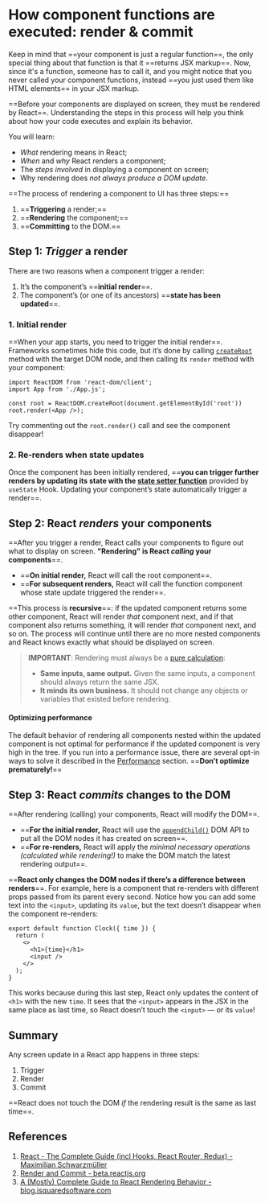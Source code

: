 # How component functions are executed: render & commit

Keep in mind that ==your component is just a regular function==, the only special thing about that function is that it ==returns JSX markup==. Now, since it's a function, someone has to call it, and you might notice that you never called your component functions, instead ==you just used them like HTML elements== in your JSX markup.

==Before your components are displayed on screen, they must be rendered by React==. Understanding the steps in this process will help you think about how your code executes and explain its behavior.

You will learn:

- _What_ rendering means in React;
- _When_ and _why_ React renders a component;
- The _steps involved_ in displaying a component on screen;
- Why rendering does _not always produce a DOM update_.

==The process of rendering a component to UI has three steps:==

1. ==**Triggering** a render;==
2. ==**Rendering** the component;==
3. ==**Committing** to the DOM.==

## Step 1: _Trigger_ a render

There are two reasons when a component trigger a render:

1. It’s the component’s ==**initial render**==.
2. The component’s (or one of its ancestors) ==**state has been updated**==.

### 1. Initial render 

==When your app starts, you need to trigger the initial render==. Frameworks sometimes hide this code, but it’s done by calling [`createRoot`](https://beta.reactjs.org/apis/react-dom/client/createRoot) method with the target DOM node, and then calling its `render` method with your component:

```react
import ReactDOM from 'react-dom/client';
import App from './App.js';

const root = ReactDOM.createRoot(document.getElementById('root'))
root.render(<App />);
```

Try commenting out the `root.render()` call and see the component disappear!

### 2. Re-renders when state updates

Once the component has been initially rendered, ==**you can trigger further renders by updating its state with the [state setter function](https://beta.reactjs.org/reference/react/useState#setstate)** provided by `useState` Hook. Updating your component’s state automatically trigger a render==.

## Step 2: React _renders_ your components

==After you trigger a render, React calls your components to figure out what to display on screen. **"Rendering" is React _calling_ your components**==.

- ==**On initial render,** React will call the root component==.
- ==**For subsequent renders,** React will call the function component whose state update triggered the render==.

==This process is **recursive**==: if the updated component returns some other component, React will render *that* component next, and if that component also returns something, it will render *that* component next, and so on. The process will continue until there are no more nested components and React knows exactly what should be displayed on screen.

>**IMPORTANT**: Rendering must always be a [pure calculation](https://beta.reactjs.org/learn/keeping-components-pure):
>
>- **Same inputs, same output.** Given the same inputs, a component should always return the same JSX.
>- **It minds its own business.** It should not change any objects or variables that existed before rendering.

#### Optimizing performance

The default behavior of rendering all components nested within the updated component is not optimal for performance if the updated component is very high in the tree. If you run into a performance issue, there are several opt-in ways to solve it described in the [Performance](https://reactjs.org/docs/optimizing-performance.html) section. ==**Don’t optimize prematurely!**==

## Step 3: React _commits_ changes to the DOM

==After rendering (calling) your components, React will modify the DOM==.

- ==**For the initial render,** React will use the [`appendChild()`](https://developer.mozilla.org/docs/Web/API/Node/appendChild) DOM API to put all the DOM nodes it has created on screen==.
- ==**For re-renders,** React will apply the _minimal necessary operations (calculated while rendering!)_ to make the DOM match the latest rendering output==.

==**React only changes the DOM nodes if there’s a difference between renders**==. For example, here is a component that re-renders with different props passed from its parent every second. Notice how you can add some text into the `<input>`, updating its `value`, but the text doesn’t disappear when the component re-renders:

```react
export default function Clock({ time }) {
  return (
    <>
      <h1>{time}</h1>
      <input />
    </>
  );
}
```

This works because during this last step, React only updates the content of `<h1>` with the new `time`. It sees that the `<input>` appears in the JSX in the same place as last time, so React doesn’t touch the `<input>` — or its `value`!

## Summary

Any screen update in a React app happens in three steps:

1. Trigger
2. Render
3. Commit

==React does not touch the DOM _if_ the rendering result is the same as last time==.

## References

1. [React - The Complete Guide (incl Hooks, React Router, Redux) - Maximilian Schwarzmüller](https://www.udemy.com/course/react-the-complete-guide-incl-redux/)
1. [Render and Commit - beta.reactjs.org](https://beta.reactjs.org/learn/render-and-commit)
1. [A (Mostly) Complete Guide to React Rendering Behavior - blog.isquaredsoftware.com](https://blog.isquaredsoftware.com/2020/05/blogged-answers-a-mostly-complete-guide-to-react-rendering-behavior/)